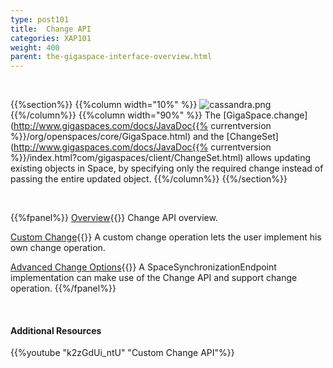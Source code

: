 ```yaml
---
type: post101
title:  Change API
categories: XAP101
weight: 400
parent: the-gigaspace-interface-overview.html
---
```


<br>

{{%section%}}
{{%column width="10%" %}}
![cassandra.png](/attachment_files/subject/change-api.png)
{{%/column%}}
{{%column width="90%" %}}
The [GigaSpace.change](http://www.gigaspaces.com/docs/JavaDoc{{% currentversion %}}/org/openspaces/core/GigaSpace.html) and the [ChangeSet](http://www.gigaspaces.com/docs/JavaDoc{{% currentversion %}}/index.html?com/gigaspaces/client/ChangeSet.html) allows updating existing objects in Space, by specifying only the required change instead of passing the entire updated object.
{{%/column%}}
{{%/section%}}



<br>

{{%fpanel%}}
[Overview](./change-api.html){{<wbr>}}
Change API overview.

[Custom Change](./change-api-custom-operation.html){{<wbr>}}
A custom change operation lets the user implement his own change operation.

[Advanced Change Options](./change-api-advanced.html){{<wbr>}}
A SpaceSynchronizationEndpoint implementation can make use of the Change API and support change operation.
{{%/fpanel%}}

<br>

#### Additional Resources

{{%youtube "k2zGdUi_ntU"  "Custom Change API"%}}
